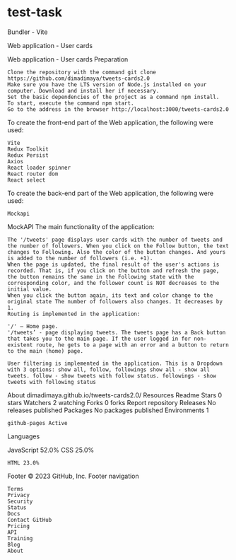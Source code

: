 # test-task

Bundler - Vite

Web application - User cards

Web application - User cards
Preparation

    Clone the repository with the command git clone https://github.com/dimadimaya/tweets-cards2.0
    Make sure you have the LTS version of Node.js installed on your computer. Download and install her if necessary.
    Set the basic dependencies of the project as a command npm install.
    To start, execute the command npm start.
    Go to the address in the browser http://localhost:3000/tweets-cards2.0

To create the front-end part of the Web application, the following were used:

    Vite
    Redux Toolkit
    Redux Persist
    Axios
    React loader spinner
    React router dom
    React select

To create the back-end part of the Web application, the following were used:

    Mockapi

MockAPI
The main functionality of the application:

    The '/tweets' page displays user cards with the number of tweets and the number of followers. When you click on the Follow button, the text changes to Following. Also the color of the button changes. And yours is added to the number of followers (i.e. +1).
    When the page is updated, the final result of the user's actions is recorded. That is, if you click on the button and refresh the page, the button remains the same in the Following state with the corresponding color, and the follower count is NOT decreases to the initial value.
    When you click the button again, its text and color change to the original state The number of followers also changes. It decreases by 1.
    Routing is implemented in the application:

    '/' – Home page.
    '/tweets’ - page displaying tweets. The tweets page has a Back button that takes you to the main page. If the user logged in for non-existent route, he gets to a page with an error and a button to return to the main (home) page.

    User filtering is implemented in the application. This is a Dropdown with 3 options: show all, follow, followings show all - show all tweets. follow - show tweets with follow status. followings - show tweets with following status

About
dimadimaya.github.io/tweets-cards2.0/
Resources
Readme
Stars
0 stars
Watchers
2 watching
Forks
0 forks
Report repository
Releases
No releases published
Packages
No packages published
Environments 1

    github-pages Active

Languages

JavaScript 52.0%
CSS 25.0%

    HTML 23.0% 

Footer
© 2023 GitHub, Inc.
Footer navigation

    Terms
    Privacy
    Security
    Status
    Docs
    Contact GitHub
    Pricing
    API
    Training
    Blog
    About

